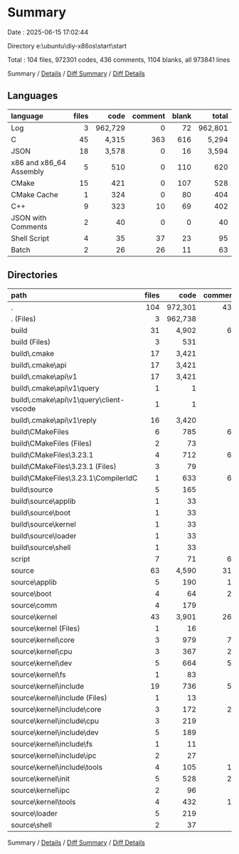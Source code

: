 # Summary

Date : 2025-06-15 17:02:44

Directory e:\\ubuntu\\diy-x86os\\start\\start

Total : 104 files,  972301 codes, 436 comments, 1104 blanks, all 973841 lines

Summary / [Details](details.md) / [Diff Summary](diff.md) / [Diff Details](diff-details.md)

## Languages
| language | files | code | comment | blank | total |
| :--- | ---: | ---: | ---: | ---: | ---: |
| Log | 3 | 962,729 | 0 | 72 | 962,801 |
| C | 45 | 4,315 | 363 | 616 | 5,294 |
| JSON | 18 | 3,578 | 0 | 16 | 3,594 |
| x86 and x86_64 Assembly | 5 | 510 | 0 | 110 | 620 |
| CMake | 15 | 421 | 0 | 107 | 528 |
| CMake Cache | 1 | 324 | 0 | 80 | 404 |
| C++ | 9 | 323 | 10 | 69 | 402 |
| JSON with Comments | 2 | 40 | 0 | 0 | 40 |
| Shell Script | 4 | 35 | 37 | 23 | 95 |
| Batch | 2 | 26 | 26 | 11 | 63 |

## Directories
| path | files | code | comment | blank | total |
| :--- | ---: | ---: | ---: | ---: | ---: |
| . | 104 | 972,301 | 436 | 1,104 | 973,841 |
| . (Files) | 3 | 962,738 | 0 | 14 | 962,752 |
| build | 31 | 4,902 | 61 | 378 | 5,341 |
| build (Files) | 3 | 531 | 0 | 90 | 621 |
| build\\.cmake | 17 | 3,421 | 0 | 16 | 3,437 |
| build\\.cmake\\api | 17 | 3,421 | 0 | 16 | 3,437 |
| build\\.cmake\\api\\v1 | 17 | 3,421 | 0 | 16 | 3,437 |
| build\\.cmake\\api\\v1\\query | 1 | 1 | 0 | 0 | 1 |
| build\\.cmake\\api\\v1\\query\\client-vscode | 1 | 1 | 0 | 0 | 1 |
| build\\.cmake\\api\\v1\\reply | 16 | 3,420 | 0 | 16 | 3,436 |
| build\\CMakeFiles | 6 | 785 | 61 | 237 | 1,083 |
| build\\CMakeFiles (Files) | 2 | 73 | 0 | 71 | 144 |
| build\\CMakeFiles\\3.23.1 | 4 | 712 | 61 | 166 | 939 |
| build\\CMakeFiles\\3.23.1 (Files) | 3 | 79 | 0 | 31 | 110 |
| build\\CMakeFiles\\3.23.1\\CompilerIdC | 1 | 633 | 61 | 135 | 829 |
| build\\source | 5 | 165 | 0 | 35 | 200 |
| build\\source\\applib | 1 | 33 | 0 | 7 | 40 |
| build\\source\\boot | 1 | 33 | 0 | 7 | 40 |
| build\\source\\kernel | 1 | 33 | 0 | 7 | 40 |
| build\\source\\loader | 1 | 33 | 0 | 7 | 40 |
| build\\source\\shell | 1 | 33 | 0 | 7 | 40 |
| script | 7 | 71 | 63 | 34 | 168 |
| source | 63 | 4,590 | 312 | 678 | 5,580 |
| source\\applib | 5 | 190 | 16 | 24 | 230 |
| source\\boot | 4 | 64 | 24 | 16 | 104 |
| source\\comm | 4 | 179 | 2 | 37 | 218 |
| source\\kernel | 43 | 3,901 | 262 | 559 | 4,722 |
| source\\kernel (Files) | 1 | 16 | 0 | 3 | 19 |
| source\\kernel\\core | 3 | 979 | 74 | 126 | 1,179 |
| source\\kernel\\cpu | 3 | 367 | 22 | 30 | 419 |
| source\\kernel\\dev | 5 | 664 | 53 | 58 | 775 |
| source\\kernel\\fs | 1 | 83 | 8 | 6 | 97 |
| source\\kernel\\include | 19 | 736 | 56 | 176 | 968 |
| source\\kernel\\include (Files) | 1 | 13 | 8 | 8 | 29 |
| source\\kernel\\include\\core | 3 | 172 | 24 | 38 | 234 |
| source\\kernel\\include\\cpu | 3 | 219 | 8 | 46 | 273 |
| source\\kernel\\include\\dev | 5 | 189 | 0 | 40 | 229 |
| source\\kernel\\include\\fs | 1 | 11 | 0 | 2 | 13 |
| source\\kernel\\include\\ipc | 2 | 27 | 0 | 12 | 39 |
| source\\kernel\\include\\tools | 4 | 105 | 16 | 30 | 151 |
| source\\kernel\\init | 5 | 528 | 26 | 117 | 671 |
| source\\kernel\\ipc | 2 | 96 | 8 | 10 | 114 |
| source\\kernel\\tools | 4 | 432 | 15 | 33 | 480 |
| source\\loader | 5 | 219 | 0 | 36 | 255 |
| source\\shell | 2 | 37 | 8 | 6 | 51 |

Summary / [Details](details.md) / [Diff Summary](diff.md) / [Diff Details](diff-details.md)